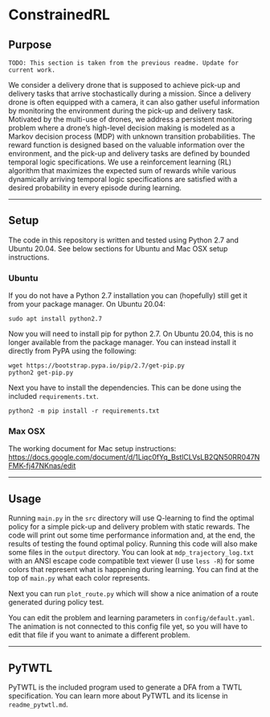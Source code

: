 # ConstrainedRL

## Purpose
```
TODO: This section is taken from the previous readme. Update for current work.
```
We consider a delivery drone that is supposed to achieve pick-up and delivery tasks that arrive stochastically during a mission. Since a delivery drone is often equipped with a camera, it can also gather useful information by monitoring the environment during the pick-up and delivery task. Motivated by the multi-use of drones, we address a persistent monitoring problem where a drone’s high-level decision making is modeled as a Markov decision process (MDP) with unknown transition probabilities. The reward function is designed based on the valuable information over the environment, and the pick-up and delivery tasks are defined by bounded temporal logic specifications. We use a reinforcement learning (RL) algorithm that maximizes the expected sum of rewards while various dynamically arriving temporal logic specifications are satisfied with a desired probability in every episode during learning.

---

## Setup
The code in this repository is written and tested using Python 2.7 and Ubuntu 20.04. See below sections for Ubuntu and Mac OSX setup instructions.

### Ubuntu
If you do not have a Python 2.7 installation you can (hopefully) still get it from your package manager. On Ubuntu 20.04:
```
sudo apt install python2.7
```
Now you will need to install pip for python 2.7. On Ubuntu 20.04, this is no longer available from the package manager. You can instead install it directly from PyPA using the following:
```
wget https://bootstrap.pypa.io/pip/2.7/get-pip.py
python2 get-pip.py
```
Next you have to install the dependencies. This can be done using the included `requirements.txt`.
```
python2 -m pip install -r requirements.txt
```

### Max OSX
The working document for Mac setup instructions:
https://docs.google.com/document/d/1Liqc0fYq_BstlCLVsLB2QN50RR047NFMK-fj47NKnas/edit

---

## Usage
Running `main.py` in the `src` directory will use Q-learning to find the optimal policy for a simple pick-up and delivery problem with static rewards. The code will print out some time performance information and, at the end, the results of testing the found optimal policy. Running this code will also make some files in the `output` directory. You can look at `mdp_trajectory_log.txt` with an ANSI escape code compatible text viewer (I use `less -R`) for some colors that represent what is happening during learning. You can find at the top of `main.py` what each color represents. 

Next you can run `plot_route.py` which will show a nice animation of a route generated during policy test.

You can edit the problem and learning parameters in `config/default.yaml`. The animation is not connected to this config file yet, so you will have to edit that file if you want to animate a different problem.

---

## PyTWTL
PyTWTL is the included program used to generate a DFA from a TWTL specification. You can learn more about PyTWTL and its license in `readme_pytwtl.md`.
